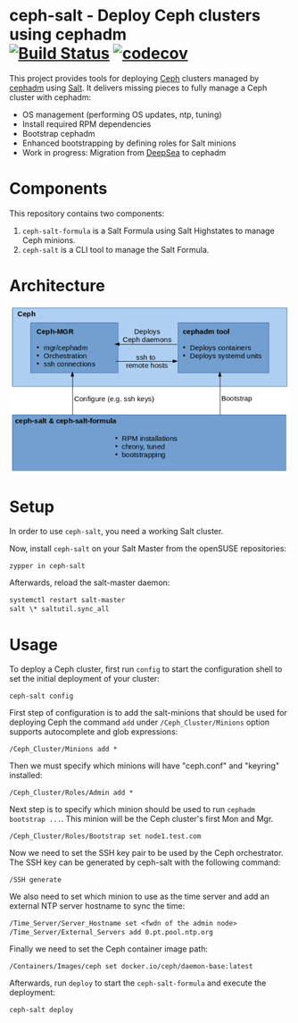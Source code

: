 # ceph-salt - Deploy Ceph clusters using cephadm<br/> [![Build Status](https://travis-ci.com/ceph/ceph-salt.svg?branch=master)](https://travis-ci.com/ceph/ceph-salt) [![codecov](https://codecov.io/gh/ceph/ceph-salt/branch/master/graph/badge.svg)](https://codecov.io/gh/ceph/ceph-salt)

This project provides tools for deploying [Ceph][ceph] clusters managed by
[cephadm][cephadm] using [Salt][salt]. It delivers missing pieces to fully
manage a Ceph cluster with cephadm:

- OS management (performing OS updates, ntp, tuning)
- Install required RPM dependencies
- Bootstrap cephadm
- Enhanced bootstrapping by defining roles for Salt minions
- Work in progress: Migration from [DeepSea][deepsea] to cephadm

# Components

This repository contains two components:

1. `ceph-salt-formula` is a Salt Formula using Salt Highstates to manage Ceph
   minions.
2. `ceph-salt` is a CLI tool to manage the Salt Formula.

# Architecture

![](_images/architecture.png)

# Setup

In order to use `ceph-salt`, you need a working Salt cluster.

Now, install `ceph-salt` on your Salt Master from the openSUSE
repositories:

```
zypper in ceph-salt
```

Afterwards, reload the salt-master daemon:

```
systemctl restart salt-master
salt \* saltutil.sync_all
```

# Usage

To deploy a Ceph cluster, first run `config` to start the configuration shell to
set the initial deployment of your cluster:

```
ceph-salt config
```

First step of configuration is to add the salt-minions that should be used for
deploying Ceph the command `add` under `/Ceph_Cluster/Minions` option supports
autocomplete and glob expressions:

```
/Ceph_Cluster/Minions add *
```

Then we must specify which minions will have "ceph.conf" and "keyring" installed:

```
/Ceph_Cluster/Roles/Admin add *
```

Next step is to specify which minion should be used to run `cephadm bootstrap ...`.
This minion will be the Ceph cluster's first Mon and Mgr.

```
/Ceph_Cluster/Roles/Bootstrap set node1.test.com
```

Now we need to set the SSH key pair to be used by the Ceph orchestrator.
The SSH key can be generated by ceph-salt with the following command:

```
/SSH generate
```

We also need to set which minion to use as the time server and add an
external NTP server hostname to sync the time:

```
/Time_Server/Server_Hostname set <fwdn of the admin node>
/Time_Server/External_Servers add 0.pt.pool.ntp.org
```

Finally we need to set the Ceph container image path:

```
/Containers/Images/ceph set docker.io/ceph/daemon-base:latest
```

Afterwards, run `deploy` to start the `ceph-salt-formula` and execute the
deployment:

```
ceph-salt deploy
```

[ceph]: https://ceph.io/
[salt]: https://www.saltstack.com/
[cephadm]: https://docs.ceph.com/docs/master/mgr/cephadm/
[deepsea]: https://github.com/SUSE/DeepSea

